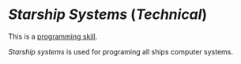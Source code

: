 # *Starship Systems* (*Technical*)

This is a [programming skill](programming-skills.md).

*Starship systems* is used for programing all ships computer systems.
